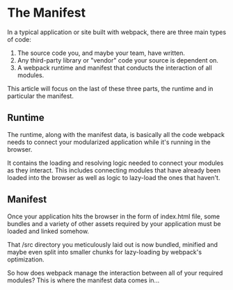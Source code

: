 # The Manifest

In a typical application or site built with webpack, there are three main types of code: 

1. The source code you, and maybe your team, have written.
2. Any third-party library or "vendor" code your source is dependent on.
3. A webpack runtime and manifest that conducts the interaction of all modules.

This article will focus on the last of these three parts, the runtime and in particular the manifest.

## Runtime

The runtime, along with the manifest data, is basically all the code webpack needs to connect your modularized application while it's running in the browser.

It contains the loading and resolving logic needed to connect your modules as they interact. This includes connecting modules that have already been loaded into the browser as well as logic to lazy-load the ones that haven't.

## Manifest

Once your application hits the browser in the form of index.html file, some bundles and a variety of other assets required by your application must be loaded and linked somehow.

That /src directory you meticulously laid out is now bundled, minified and maybe even split into smaller chunks for lazy-loading by webpack's optimization.

So how does webpack manage the interaction between all of your required modules? This is where the manifest data comes in...

